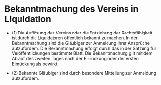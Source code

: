# Bekanntmachung des Vereins in Liquidation

- (1) Die Auflösung des Vereins oder die Entziehung der Rechtsfähigkeit ist durch die Liquidatoren öffentlich bekannt zu machen. In der Bekanntmachung sind die Gläubiger zur Anmeldung ihrer Ansprüche aufzufordern. Die Bekanntmachung erfolgt durch das in der Satzung für Veröffentlichungen bestimmte Blatt. Die Bekanntmachung gilt mit dem Ablauf des zweiten Tages nach der Einrückung oder der ersten Einrückung als bewirkt.

- (2) Bekannte Gläubiger sind durch besondere Mitteilung zur Anmeldung aufzufordern.

